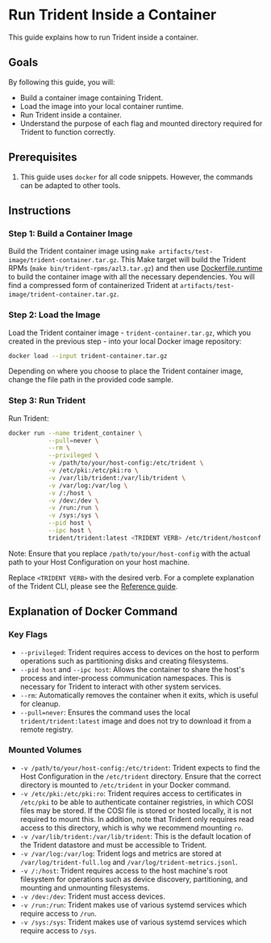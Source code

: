 
# Run Trident Inside a Container

This guide explains how to run Trident inside a container.

## Goals

By following this guide, you will:

- Build a container image containing Trident.
- Load the image into your local container runtime.
- Run Trident inside a container.
- Understand the purpose of each flag and mounted directory required for Trident
  to function correctly.

## Prerequisites

1. This guide uses `docker` for all code snippets. However, the commands can be
   adapted to other tools.

## Instructions

### Step 1: Build a Container Image

Build the Trident container image using `make
artifacts/test-image/trident-container.tar.gz`. This Make target will build the
Trident RPMs (`make bin/trident-rpms/azl3.tar.gz`) and then use
[Dockerfile.runtime](../../Dockerfile.runtime) to build the container image with
all the necessary dependencies. You will find a compressed form of containerized
Trident at `artifacts/test-image/trident-container.tar.gz`.

### Step 2: Load the Image

Load the Trident container image - `trident-container.tar.gz`, which you created
in the previous step - into your local Docker image repository:

```bash
docker load --input trident-container.tar.gz
```

Depending on where you choose to place the Trident container image, change the
file path in the provided code sample.

### Step 3: Run Trident

Run Trident:

```bash
docker run --name trident_container \
           --pull=never \
           --rm \
           --privileged \
           -v /path/to/your/host-config:/etc/trident \
           -v /etc/pki:/etc/pki:ro \
           -v /var/lib/trident:/var/lib/trident \
           -v /var/log:/var/log \
           -v /:/host \
           -v /dev:/dev \
           -v /run:/run \
           -v /sys:/sys \
           --pid host \
           --ipc host \
           trident/trident:latest <TRIDENT VERB> /etc/trident/hostconf.yaml --verbosity TRACE
```

Note: Ensure that you replace `/path/to/your/host-config` with the actual path
to your Host Configuration on your host machine.

Replace `<TRIDENT VERB>` with the desired verb. For a complete explanation of
the Trident CLI, please see the [Reference guide](../Reference/Trident-CLI.md).

## Explanation of Docker Command

### Key Flags

- `--privileged`: Trident requires access to devices on the host to perform
  operations such as partitioning disks and creating filesystems.
- `--pid host` and `--ipc host`: Allows the container to share the host's
  process and inter-process communication namespaces. This is necessary for
  Trident to interact with other system services.
- `--rm`: Automatically removes the container when it exits, which is useful for
  cleanup.
- `--pull=never`: Ensures the command uses the local `trident/trident:latest`
  image and does not try to download it from a remote registry.

### Mounted Volumes

- `-v /path/to/your/host-config:/etc/trident`: Trident expects to find the Host
Configuration in the `/etc/trident` directory. Ensure that the correct directory is
mounted to `/etc/trident` in your Docker command.
- `-v /etc/pki:/etc/pki:ro`: Trident requires access to certificates in
`/etc/pki` to be able to authenticate container registries, in which COSI files
may be stored. If the COSI file is stored or hosted locally, it is not required
to mount this. In addition, note that Trident only requires read access to this
directory, which is why we recommend mounting `ro`.
- `-v /var/lib/trident:/var/lib/trident`: This is the default location of the
Trident datastore and must be accessible to Trident.
- `-v /var/log:/var/log`: Trident logs and metrics are stored at
`/var/log/trident-full.log` and `/var/log/trident-metrics.jsonl`.
- `-v /:/host`: Trident requires access to the host machine's root filesystem
for operations such as device discovery, partitioning, and mounting and
unmounting filesystems.
- `-v /dev:/dev`: Trident must access devices.
- `-v /run:/run`: Trident makes use of various systemd services which require
access to `/run`.
- `-v /sys:/sys`: Trident makes use of various systemd services which require
access to `/sys`.
